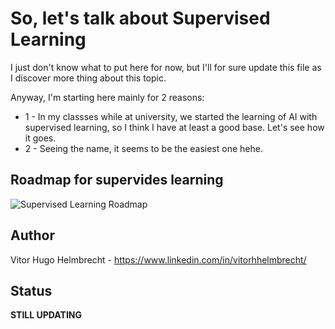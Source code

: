 # So, let's talk about Supervised Learning

I just don't know what to put here for now, but I'll for sure update this file as I discover more thing about this topic.

Anyway, I'm starting here mainly for 2 reasons:

* 1 - In my classses while at university, we started the learning of AI with supervised learning, so I think I have at least a good base. Let's see how it goes.
* 2 - Seeing the name, it seems to be the easiest one hehe.

## Roadmap for supervides learning
![Supervised Learning Roadmap](https://raw.githubusercontent.com/vitorhhelmbrecht/machine_learning/main/Public/Images/Supervised%20Learning%20Path.png)

## Author
Vitor Hugo Helmbrecht - https://www.linkedin.com/in/vitorhhelmbrecht/

## Status
**STILL UPDATING**
